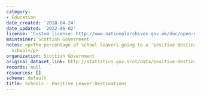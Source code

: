 ```yaml
---
category:
- Education
date_created: '2018-04-24'
date_updated: '2022-06-02'
license: 'Custom licence: http://www.nationalarchives.gov.uk/doc/open-government-licence/version/3/'
maintainer: Scottish Government
notes: <p>The percentage of school leavers going to a 'positive destination' on leaving
  school</p>
organization: Scottish Government
original_dataset_link: http://statistics.gov.scot/data/positive-destinations
records: null
resources: []
schema: default
title: Schools - Positive Leaver Destinations
---
```

